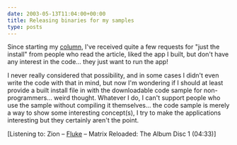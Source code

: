 ```yaml
---
date: 2003-05-13T11:04:00+00:00
title: Releasing binaries for my samples
type: posts
---
```

Since starting my [column](http://msdn.microsoft.com/columns/codefun.asp), I've received quite a few requests for "just the install" from people who read the article, liked the app I built, but don't have any interest in the code... they just want to run the app!

I never really considered that possibility, and in some cases I didn't even write the code with that in mind, but now I'm wondering if I should at least provide a built install file in with the downloadable code sample for non-programmers... weird thought. Whatever I do, I can't support people who use the sample without compiling it themselves... the code sample is merely a way to show some interesting concept(s), I try to make the applications interesting but they certainly aren't the point.


  [Listening to: Zion – [Fluke](https://open.spotify.com/search/Fluke/artists) – Matrix Reloaded: The Album Disc 1 (04:33)]
